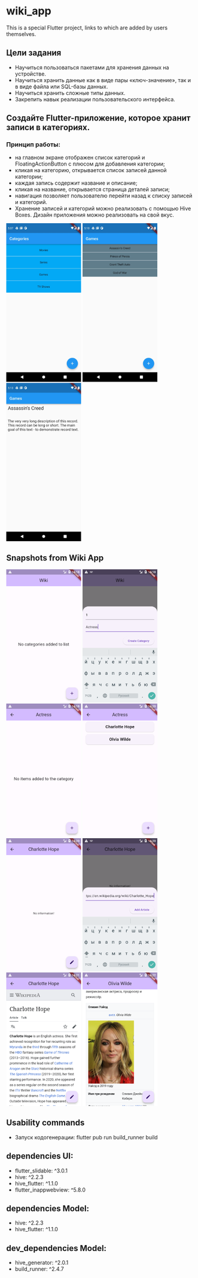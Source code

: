 # wiki_app
This is a special Flutter project, links to which are added by users themselves.

## Цели задания
- Научиться пользоваться пакетами для хранения данных на устройстве.
- Научиться хранить данные как в виде пары «ключ-значение», так и в виде файла или SQL-базы данных.
- Научиться хранить сложные типы данных.
- Закрепить навык реализации пользовательского интерфейса.

## Создайте Flutter-приложение, которое хранит записи в категориях.
### Принцип работы: 
- на главном экране отображен список категорий и FloatingActionButton с плюсом для добавления категории;
- кликая на категорию, открывается список записей данной категории;
- каждая запись содержит название и описание;
- кликая на название, открывается страница деталей записи;
- навигация позволяет пользователю перейти назад к списку записей и категорий.
- Хранение записей и категорий можно реализовать с помощью Hive Boxes. Дизайн приложения можно реализовать на свой вкус.

<img src = "/21_PersistentData/home_work/wiki_app/snapshots/1644485893581.jpeg" width ="200" /> <img src = "/21_PersistentData/home_work/wiki_app/snapshots/1644485893656.jpeg" width ="200" /> <img src = "/21_PersistentData/home_work/wiki_app/snapshots/1644485893617.jpeg" width ="200" />

## Snapshots from Wiki App
<img src = "/21_PersistentData/home_work/wiki_app/snapshots/Screenshot_20240127_191818.png" width ="200" /> <img src = "/21_PersistentData/home_work/wiki_app/snapshots/Screenshot_20240127_191843.png" width ="200" /> <img src = "/21_PersistentData/home_work/wiki_app/snapshots/Screenshot_20240127_191912.png" width ="200" />
<img src = "/21_PersistentData/home_work/wiki_app/snapshots/Screenshot_20240127_192024.png" width ="200" /> <img src = "/21_PersistentData/home_work/wiki_app/snapshots/Screenshot_20240127_192035.png" width ="200" /> <img src = "/21_PersistentData/home_work/wiki_app/snapshots/Screenshot_20240127_192057.png" width ="200" />
<img src = "/21_PersistentData/home_work/wiki_app/snapshots/Screenshot_20240127_192107.png" width ="200" /> <img src = "/21_PersistentData/home_work/wiki_app/snapshots/Screenshot_20240127_192221.png" width ="200" />

## Usability commands
- Запуск кодогенерации: flutter pub run build_runner build

## dependencies UI:
- flutter_slidable: ^3.0.1
- hive: ^2.2.3
- hive_flutter: ^1.1.0
- flutter_inappwebview: ^5.8.0

## dependencies Model:
- hive: ^2.2.3
- hive_flutter: ^1.1.0

## dev_dependencies Model:
- hive_generator: ^2.0.1
- build_runner: ^2.4.7